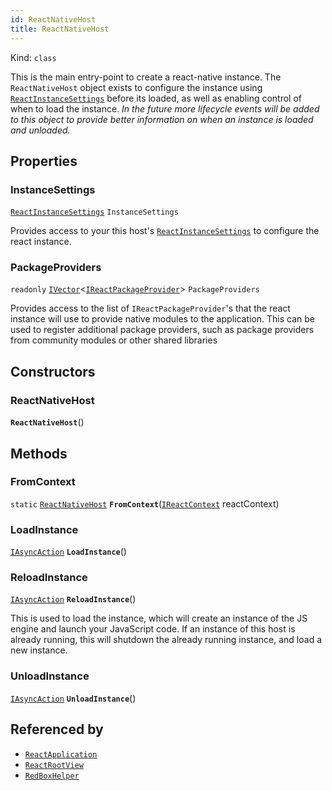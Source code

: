 ```yaml
---
id: ReactNativeHost
title: ReactNativeHost
---
```


Kind: `class`



This is the main entry-point to create a react-native instance.  The `ReactNativeHost` object exists to configure the instance using [`ReactInstanceSettings`](ReactInstanceSettings) before its loaded, as well as enabling control of when to load the instance. 
_In the future more lifecycle events will be added to this object to provide better information on when an instance is loaded and unloaded._

## Properties
### InstanceSettings
 [`ReactInstanceSettings`](ReactInstanceSettings) `InstanceSettings`

Provides access to your this host's [`ReactInstanceSettings`](ReactInstanceSettings) to configure the react instance.

### PackageProviders
`readonly`  [`IVector`](https://docs.microsoft.com/uwp/api/Windows.Foundation.Collections.IVector-1)<[`IReactPackageProvider`](IReactPackageProvider)> `PackageProviders`

Provides access to the list of `IReactPackageProvider`'s that the react instance will use to provide native modules to the application.  This can be used to register additional package providers, such as package providers from community modules or other shared libraries


## Constructors
### ReactNativeHost
 **`ReactNativeHost`**()




## Methods
### FromContext
`static` [`ReactNativeHost`](ReactNativeHost) **`FromContext`**([`IReactContext`](IReactContext) reactContext)



### LoadInstance
[`IAsyncAction`](https://docs.microsoft.com/uwp/api/Windows.Foundation.IAsyncAction) **`LoadInstance`**()



### ReloadInstance
[`IAsyncAction`](https://docs.microsoft.com/uwp/api/Windows.Foundation.IAsyncAction) **`ReloadInstance`**()

This is used to load the instance, which will create an instance of the JS engine and launch your JavaScript code.  If an instance of this host is already running, this will shutdown the already running instance, and load a new instance.



### UnloadInstance
[`IAsyncAction`](https://docs.microsoft.com/uwp/api/Windows.Foundation.IAsyncAction) **`UnloadInstance`**()






## Referenced by
- [`ReactApplication`](ReactApplication)
- [`ReactRootView`](ReactRootView)
- [`RedBoxHelper`](RedBoxHelper)

